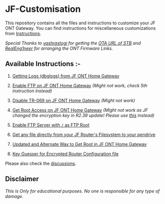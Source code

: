 # JF-Customisation

This repository contains all the files and instructions to customize your JF ONT Gateway. You can find instructions for miscellaneous customizations from [Instructions](https://github.com/JFC-Group/JF-Customisation/tree/master/Instructions/).

*Special Thanks to [yashrastogi](https://broadbandforum.co/members/yashrastogi.81002/) for getting the [OTA URL of STB](https://broadbandforum.co/threads/jio-stb-jhsd200-ota-link.209956/) and [RealEng1neer](https://github.com/RealEng1neer) for arranging the ONT Firmware Links.*

## Available Instructions :-

1. [Getting Logs (dbglogs) from JF ONT Home Gateway](https://github.com/JFC-Group/JF-Customisation/blob/master/Instructions/Get-dbglogs-JF-ONT-Home-Gateway.md)

2. [Enable FTP on JF ONT Home Gateway](https://github.com/JFC-Group/JF-Customisation/blob/master/Instructions/Enable-FTP-JF-ONT-Home-Gateway.md) *(Might not work, check 5th instruction instead)*

3. [Disable TR-069 on JF ONT Home Gateway](https://github.com/JFC-Group/JF-Customisation/blob/master/Instructions/Disable-TR-069-JF-ONT-Home-Gateway.md) *(Might not work)*

4. [Get Root Access on JF ONT Home Gateway](https://github.com/JFC-Group/JF-Customisation/blob/master/Instructions/Get-Root-Access-JF-ONT-Home-Gateway.md) *(Might not work as JF changed the encryption key in R2.39 update! Please use [this](https://github.com/JFC-Group/JF-Customisation/blob/master/Instructions/Alternate-Way-To-Get-Root-Access-JF-ONT-Home-Gateway.md) instead)*

5. [Enable FTP Server with `/` as FTP Root](https://github.com/JFC-Group/JF-Customisation/blob/master/Instructions/Enable-Root-FTP-JF-ONT-Home-Gateway.md)

6. [Get any file directly from your JF Router's Filesystem to your pendrive](https://github.com/JFC-Group/JF-Customisation/blob/master/Instructions/Get-Any-File-From-JF-ONT-Home-Gateway.md)

7. [Updated and Alternate Way to Get Root in JF ONT Home Gateway](https://github.com/JFC-Group/JF-Customisation/blob/master/Instructions/Alternate-Way-To-Get-Root-Access-JF-ONT-Home-Gateway.md)

8. [Key Guesser for Encrypted Router Configuration file](https://github.com/JFC-Group/JF-Customisation/blob/master/keyguesser.py)

Please also check the [discussions](https://github.com/JFC-Group/JF-Customisation/discussions).

## Disclaimer

*This is Only for educational purposes. No one is responsible for any type of damage.*

